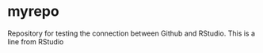 # myrepo
Repository for testing the connection between Github and RStudio.
This is a line from RStudio